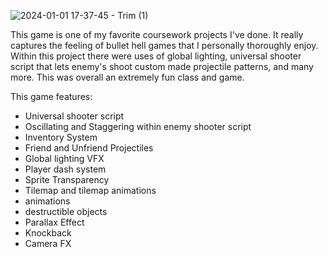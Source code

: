 ![2024-01-01 17-37-45 - Trim (1)](https://github.com/IraCalvo/2D-Top-Down-Pixel-Combat/assets/115129139/513b341d-d6be-4362-8fbe-6644d5c63343)

This game is one of my favorite coursework projects I've done. It really captures the feeling of bullet hell games that I personally 
thoroughly enjoy. Within this project there were uses of global lighting, universal shooter script that lets enemy's shoot custom made
projectile patterns, and many more. This was overall an extremely fun class and game.

This game features:
- Universal shooter script
- Oscillating and Staggering within enemy shooter script
- Inventory System
- Friend and Unfriend Projectiles
- Global lighting VFX
- Player dash system
- Sprite Transparency
- Tilemap and tilemap animations
- animations
- destructible objects
- Parallax Effect
- Knockback
- Camera FX
